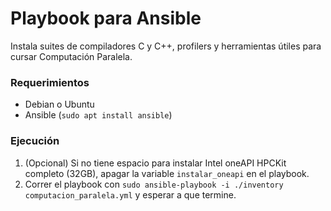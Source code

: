 # Playbook para Ansible

Instala suites de compiladores C y C++, profilers y herramientas
útiles para cursar Computación Paralela.

### Requerimientos

- Debian o Ubuntu
- Ansible (`sudo apt install ansible`)

### Ejecución

1. (Opcional) Si no tiene espacio para instalar Intel oneAPI HPCKit completo (32GB), apagar la variable `instalar_oneapi` en el playbook.
2. Correr el playbook con `sudo ansible-playbook -i ./inventory computacion_paralela.yml` y esperar a que termine.
